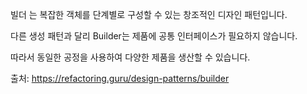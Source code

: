 빌더 는 복잡한 객체를 단계별로 구성할 수 있는 창조적인 디자인 패턴입니다.

다른 생성 패턴과 달리 Builder는 제품에 공통 인터페이스가 필요하지 않습니다.

따라서 동일한 공정을 사용하여 다양한 제품을 생산할 수 있습니다.

출처: https://refactoring.guru/design-patterns/builder
